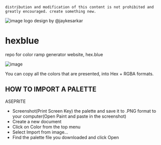 `distribution and modification of this content is not prohibited and greatly encouraged. create something new.`

![image](https://github.com/calvinmorett/hexblue/assets/11654917/20d169a7-db67-41c1-a17c-273ad51da3d6)
logo design by @jaykesarkar

# hexblue
repo for color ramp generator website, hex.blue

![image](https://github.com/calvinmorett/hexblue/assets/11654917/0a34d240-36e2-4f57-8f21-06844067d56c)

You can copy all the colors that are presented, into Hex + RGBA formats.

HOW TO IMPORT A PALETTE
----
ASEPRITE

- Screenshot(Print Screen Key) the palette and save it to .PNG format to your computer(Open Paint and paste in the screenshot)
- Create a new document
- Click on Color from the top menu
- Select Import from image...
- Find the palette file you downloaded and click Open
